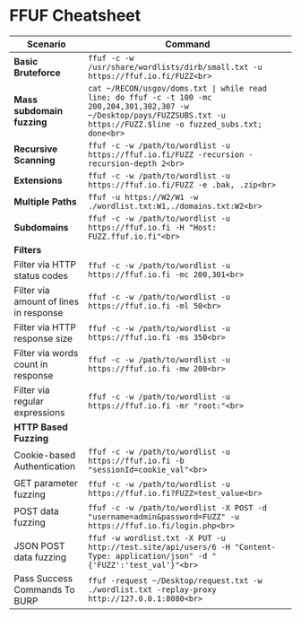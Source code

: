# FFUF Cheatsheet

| Scenario | Command |
|---|---|
| **Basic Bruteforce** | ```ffuf -c -w /usr/share/wordlists/dirb/small.txt -u https://ffuf.io.fi/FUZZ<br>``` |
| **Mass subdomain fuzzing** | ```cat ~/RECON/usgov/doms.txt \| while read line; do ffuf -c -t 100 -mc 200,204,301,302,307 -w ~/Desktop/pays/FUZZSUBS.txt -u https://FUZZ.$line -o fuzzed_subs.txt; done<br>``` |
| **Recursive Scanning** | ```ffuf -c -w /path/to/wordlist -u https://ffuf.io.fi/FUZZ -recursion -recursion-depth 2<br>``` |
| **Extensions** | ```ffuf -c -w /path/to/wordlist -u https://ffuf.io.fi/FUZZ -e .bak, .zip<br>``` |
| **Multiple Paths** | ```ffuf -u https://W2/W1 -w ./wordlist.txt:W1,./domains.txt:W2<br>``` |
| **Subdomains** | ```ffuf -c -w /path/to/wordlist -u https://ffuf.io.fi -H "Host: FUZZ.ffuf.io.fi"<br>``` |
| **Filters** |  |
| Filter via HTTP status codes | ```ffuf -c -w /path/to/wordlist -u https://ffuf.io.fi -mc 200,301<br>``` |
| Filter via amount of lines in response | ```ffuf -c -w /path/to/wordlist -u https://ffuf.io.fi -ml 50<br>``` |
| Filter via HTTP response size | ```ffuf -c -w /path/to/wordlist -u https://ffuf.io.fi -ms 350<br>``` |
| Filter via words count in response | ```ffuf -c -w /path/to/wordlist -u https://ffuf.io.fi -mw 200<br>``` |
| Filter via regular expressions | ```ffuf -c -w /path/to/wordlist -u https://ffuf.io.fi -mr "root:"<br>``` |
| **HTTP Based Fuzzing** |  |
| Cookie-based Authentication | ```ffuf -c -w /path/to/wordlist -u https://ffuf.io.fi -b "sessionId=cookie_val"<br>``` |
| GET parameter fuzzing | ```ffuf -c -w /path/to/wordlist -u https://ffuf.io.fi?FUZZ=test_value<br>``` |
| POST data fuzzing | ```ffuf -c -w /path/to/wordlist -X POST -d "username=admin&password=FUZZ" -u https://ffuf.io.fi/login.php<br>``` |
| JSON POST data fuzzing | ```ffuf -w wordlist.txt -X PUT -u http://test.site/api/users/6 -H "Content-Type: application/json" -d "{'FUZZ':'test_val'}"<br>``` |
| Pass Success Commands To BURP | ```ffuf -request ~/Desktop/request.txt -w ./wordlist.txt -replay-proxy http://127.0.0.1:8080<br>``` |
